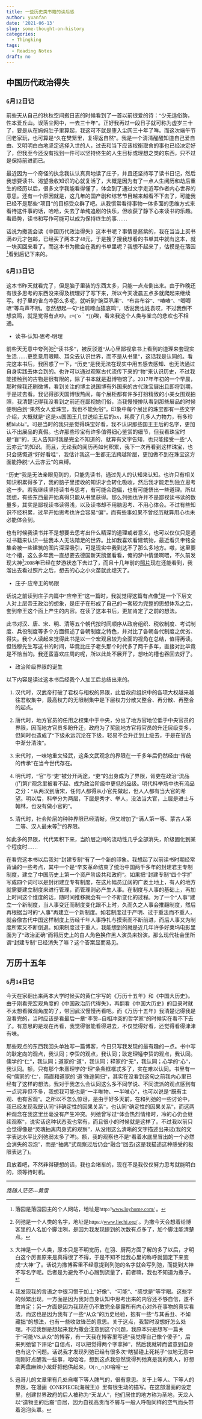 ```yaml
---
title: 一些历史类书籍的读后感
author: yuanfan
date: '2021-06-13'
slug: some-thought-on-history
categories:
  - Thingking
tags:
  - Reading Notes
draft: no
---
```


<font face="微软雅黑">

<!--more-->

## 中国历代政治得失

### 6月12日记

前些天从自己的秋秋空间搬日志的时候看到了一首以前很爱的诗：“少无适俗韵，性本爱丘山。误落尘网中，一去三十年”。正好我再过一段日子就可称为虚岁三十了，要是从在妈妈肚子里算起，我这可不就是堕入尘网三十年了咩。而这次端午节回老家玩，也可算是“久在樊笼里，复得返自然”。我是一个清清醒醒知道自己爱自由、又明明白白地坚定选择入世的人，过去和当下应该权衡取舍的事也已经决定好了，但我至今还没有找到一件可以坚持终生的人生目标或理想之类的东西，只不过是保持前进而已。

最近因为一个奇怪的执念我认认真真地读了庄子，并且还坚持写了读书日记，然后我想要读书、渴望吸收知识的心就复活了，大概是因为有了一点人生阅历和劫后重生的经历以后，很多文字我能看得懂了，体会到了通过文字走近写作者内心世界的意思。还有一个原因就是，这几年的国产剧和综艺节目越来越看不下去了，可能我已经不是那些“项目”的目标受众群了吧。从我惯常看待事物一体多面的思维方式来看待这件事的话，哈哈，失去了单纯追剧的快乐，但收获了静下心来读书的乐趣。看趋势，读书和写作可能可以成为保持终生的事……

话说为撒我会读《中国历代政治得失》这本书呢？事情是酱紫的，我在当当上买书满49元才包邮，已经买了两本才48元，于是搜了搜我想看的书单其中就有这本，就一块买回来看了。而这本书为撒会在我的书单里呢？我想不起来了，估摸是在落园[^1]看到后记下来的。

### 6月13日记

这本书昨天就看完了，但是脑子里装的东西太多，只能一点点倒出来。由于昨晚还有很多思考的东西没来得及梳理好了写下来，所以今天凌晨五点多就爬起来继续写。村子里的雀鸟咋那么多呢，就听到“豌豆叭果”、“布谷布谷”、“喳喳”、“唧唧嗻”等鸟声不断。忽然想起一句“杜鹃啼血猿哀鸣”，话说我也姓袁哎，不过我倒不想哀鸣，就是觉得有点吵。ε=(´ο｀*)))唉，看来我这个人类与雀鸟的悲欢也不相通。

+ 读书-认知-思考-明理

前些天无意中夸列弛[^2]“读书多”，被反驳道“从心里鄙视拿书上看到的道理来套现实生活……更愿意用眼睛、耳朵去认识世界，而不是从书里”，这话我是认同的。看完这本书后，我困惑了一下，“历史”是我无法在现实中用五感去感知、也无法通过自身实践去体会到的。也许可以通过观察古代流传下来的“物”来认识历史，不过我能接触到的古物是很有限的，除了书本就是逛博物馆了。2017年年初的一个早晨，那时候我还刷微博，看到关注的博主说国博有外国来的古代珠宝展出且即将到期，于是过去看。我记得那天国博很热闹，每个展柜都有许多打扮精致的小美女围观拍照，我清楚记得我没看到之前还在鄙视她们俗，当我慢慢排队看到那些展品的时候便明白到“果然女人爱珠宝，我也不能免俗”。印象中每个展出的珠宝都有一些文字介绍，大概就是“这是xx国国王几世送给王后的xx，耗费了几多人力物力，有多珍稀blabla”。可是当时的我只是觉得珠宝好看，我不认识那些国王王后的名字，更加认不出展品的真假。也许那些珍宝有许多值得细心鉴赏的细节，但我看珠宝时是“盲”的，无人告知时我是完全不知道的，就算有文字告知，也只能接受一些“人云亦云”的知识。而且，无论我的阅历再如何积累，我下一次再看到这样珠宝，也只会感慨道“好好看哇”，我估计我这一生都无法跨越阶层，更加做不到在珠宝这方面能挣脱“人云亦云”的束缚。

“历史”我是无法亲眼见到的，只能先读书，通过先人的认知来认知。也许只有相关知识积累得多了，我的脑子里接收的知识才会转化吸收，然后我才能走到独立思考这一步。若我继续坚持读书与思考，有可能会跑偏，也有可能悟出一些道理。所以我想，有些东西最开始真得只能从书里获得。那么列弛也许并不是鄙视读书读的数量多，其实是鄙视读书读得浅，以及读书却不用脑思考、不用心体会。不过有些知识不经积累，过早开始思考也许会容易“偏”，而有些事如果不曾经历就算用心也未必能体会到。

也有时候我读书并不是想要去思考出什么精深的道理或者意义，也可以仅仅只是通过书籍来认识一些我本人无法踏足的世界。比如我喜欢看建筑物，最近看贝聿铭全集会被一些建筑的图片深深吸引，可是现实中我到达不了那么多地方。嗷，这里要吐个槽，这么多年我一直想要去德国新天鹅堡看看，俺的梦中情堡啊喂，不久前发现大神[^3]2008年已经在梦游状态下去过了，而且十几年前的[照片](https://yihui.org/cn/2008/08/photos-from-germany/)现在还能看到，我溜出去看过照片之后，想去的心之小火苗就此熄灭了。

+ 庄子·应帝王的局限

话说之前读到庄子内篇中“应帝王”这一篇时，我就觉得这篇有点像[^4]是一个下层文人对上层帝王政治的想象，是庄子在形成了自己的一套较为完整的思想体系之后，套到帝王这个面上产生的内容。在读了这本书后，更加肯定了之前的想法。

此书对汉、唐、宋、明、清等五个朝代按时间顺序从政府组织、税收制度、考试制度、兵役制度等多个方面叙述了各朝制度之特色，并对比了各朝各代制度之优劣、得失。我个人读起来觉得此书是以一个宏观且较为全面的视角在总结，值得再读。但钱穆先生写这书的时间，毕竟比庄子老头那个时代多了两千多年，直接对比毕竟是不恰当的。我还蛮喜欢庄周的呢，所以此处不展开了，想吐的槽也吞回去好了。

+ 政治阶级界限的诞生

以下内容是读过这本书后经我个人加工后总结出来的。

1. 汉代时，汉武帝打破了君权与相权的界限，此后政府组织中的各项大权越来越往君权集中，最高权力的无限制集中是下层权力分散又整合、再分散、再整合的起点。

2. 唐代时，地方官员的任用之权集中于中央，分出了地方官地位低于中央官员的界限，因而地方官员多盼升迁，政府为了奖励地方官将官员的升迁层级变多，但同时也造成了“下级永远沉沦在下级，轻易不会升迁到上级去，于是在官品中渐分清浊”。

3. 宋代时，一味地重文轻武，这条文武观念的界限在一千多年后仍然经由“传统的传承”在当今世代存在。

4. 明代时，“官”与“吏”被分开两途，“吏”的出身成为了界限，胥吏在政治“流品(门第)”观念里被看不起、成为政治阶级中更低的品级。明代科举场中也有流品之分：“从两汉到唐宋，任何人都得从小官先做起，但人人都有当大官的希望。明以后，科举分为两层，下层是秀才、举人，没法当大官，上层是进士与翰林，也没有做小官的”。

5. 清代时，社会阶层的种种界限已经清晰，但又增加了“满人第一等、蒙古人第二等、汉人最末等[^5]”的界限。
    
如此多的界限，代代累积下来，当阶层之间的流动性几乎全部消失，阶级固化到某个程度时……

在看完这本书以后我对“封建专制”有了一个新的印象。我想起了以前读书时期经常背诵的一些考点，其中一个是“辛亥革命结束了统治中国两千多年的封建君主专制制度，建立了中国历史上第一个资产阶级共和政府”。如果把“封建专制”四个字扩写成四个词可以是封闭建立专有制度，在这片幅员辽阔的广袤土地上，有人的地方就需要建立制度来进行管理，而管理则必产生人事。在制度与人事的基础上，再加上时间这个维度的话，随时间推移就会有一个不断变化的过程。为了一个“人事”建立一个新制度，当人事变迁而制度变化跟不上时，久而久之人事会推翻制度，然后再根据当时的“人事”再建立一个新制度。如若制度过于严明、过于重法而不重人，就会像古代中国这样制度上历经千年人事挣扎与摸索而不断前进，而后人事又为制度所累又不断倒退。如果制度过于重人，我能想到的就是近几年许多好莱坞电影里面为了“政治正确”而将历史上的白人角色换作黑人演员来扮演。那么现代社会里所谓“封建专制”已经消失了嘛？这个答案显而易见。

## 万历十五年

### 6月14日记

今天在家翻出来两本大学时候买的黄仁宇写的《万历十五年》和《中国大历史》。由于刚看完宏观角度的《中国政治历代得失》，再翻看《中国大历史》的目录时就不太想看微观角度的了，带回武汉慢慢再看吧。而《万历十五年》我清楚记得我是没看完的，当时应该是看最后一章“李贽--自相冲突的哲学家”的时候实在看不下去了。有意思的是现在再看，我觉得很能看得进去，不仅觉得好看，还觉得看得津津有味。

那些观点的东西我回头单独写一篇博客，今日只写我发现的最有趣的一点。书中写的耿定向的观点，我认同；李贽的观点，我认同；耿定理锤李贽的观点，我认同。儒学的“仁”，我认同；道家的“道”，我认同；释家的“无”，我认同；心学的“心”，我认同。额，只有那个朱熹理学的“理”条条框框忒多了，实在难以认同。书里有一句“儒家的‘仁’，简直和道家的‘道’殊途同归”，其实在没看到这句之前我内心里已经有了这样的想法。我对于我怎么会认同这么多不同学说、不同流派的观点感到有一点诧异但不多，我想我可能也是“一半唯物、一半唯心”，也可以说是“既有主观、也有客观”。之所以不怎么惊讶，是由于好多天前，在和列弛的一些讨论中，我已经发现我既认同“非确定性的因果关系”，也认同“确定性的因果关系”，而这两种观念在我这里丝毫没有产生冲突。列弛曾写过“体会热烈情绪时，冷的心仍会继续观察”，说实话这种状态我也常有，而且很小的时候就是这样了。不过我以前只会觉得像是“灵魂抽离肉身式的观察”，从没用这么清晰的文字描述出来过(我的文字表达水平比列弛弱太多了咩)。额，我的观察也不是“看着水底里冒出的一个必然会消失的泡泡”，而是“抽离”式观察过后仍会“融合”回去(这是我描述这种感受的极限表达了)。

且放着吧，不然非得硬想的话，我也会堵车的，现在不是我仅仅努力思考就能明白的，须等待时机。

------

[^1]:落园是落园园主的个人网站，地址是http://www.loyhome.com/ 。

[^2]:列弛是一个人类的名字，地址是https://www.liechi.org/ 。为撒今天会想着给博客里的人名加个脚注咧，是因为我发现提到的次数有点多了，加个脚注能清楚点。

[^3]:大神是一个人类，原本只是不明觉历，在羽、厨两方面了解的多了以后，才明白这个厉害原来是真得很了不得，于是不知不觉我心里的称呼就固定下来变成“大神”了。话说为撒博客里不经意提到列弛的名字就会写列弛，而提到大神不写名字呢。后者是为避免不小心蹭到流量了，前者嘛，我也不知道为撒子。

[^4]:我发现我的言语之中很习惯于加上“好像”、“可能”、“感觉是”等字眼。这些字的频繁出现，一方面是因为我对自身认知中思考出来的内容还不够自信，遂不敢肯定；另一方面是因为我现在仍不敢完全暴露所有内心对外在事物的真实看法，而这也是因为我有了一些“从众”的历史经验，抱有一些“与其丢丑、不如藏拙”的想法，也有一些收敛锋芒的意思。关于这点，我暂时没想好怎么处理。不过我倒是想起来我为撒会注意到这个问题，我原本只是想写一篇关于“可能VS.从众”的博客，有一天我在博客里写道“我觉得自己像个傻子”，后来列弛留下评论“自信点，可以把觉得两个字拿掉”，然后我就转而留意到自身也有这个问题。话说我才发现列弛已经有很多次“瞎猫碰上死耗子”似地无意中刚刚好点醒我一些事，哈哈哈，想到这点我忽然觉得列弛真是我的贵人，好想拿两盘麻辣小龙虾把他供起来，O(∩_∩)O哈哈~

[^5]:迅哥儿的文章里有几处自嘲下等人脾气的，很有意思。关于上等人、下等人的界限，在漫画《ONEPIECE(海贼王)》里有很生动的描写。在这部漫画的设定里，创建世界政府的后人被称为“天龙人”，他们居住的地方称为圣地，天龙人以“造物主的后裔”自居，因为自视高贵而不屑与一般人呼吸同样的空气而头带着泡泡头罩。


*路随人茫茫---黄霑*
